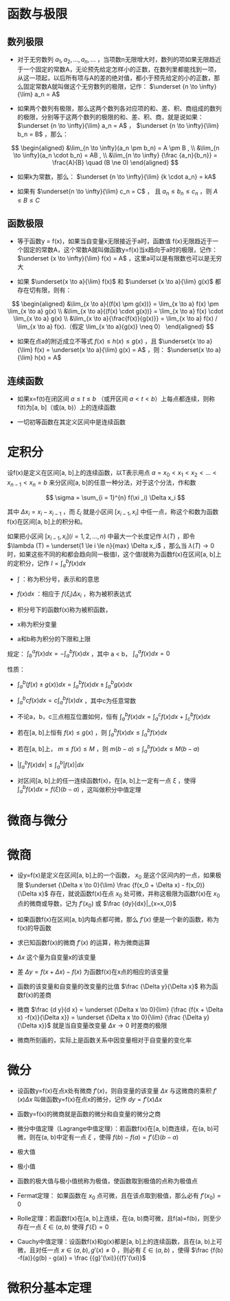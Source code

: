 # 函数与极限

## 数列极限

- 对于无穷数列 $a_1, a_2, ..., a_n, ...$ ，当项数n无限增大时，数列的项如果无限趋近于一个固定的常数A，无论预先给定怎样小的正数，在数列里都能找到一项，从这一项起，以后所有项与A的差的绝对值，都小于预先给定的小的正数，那么固定常数A就叫做这个无穷数列的极限，记作： $\underset {n \to \infty}{\lim} a_n = A$

- 如果两个数列有极限，那么这两个数列各对应项的和、差、积、商组成的数列的极限，分别等于这两个数列的极限的和、差、积、商，就是说如果： $\underset {n \to \infty}{\lim} a_n = A$ ， $\underset {n \to \infty}{\lim} b_n = B$ ，那么：

$$
\begin{aligned}
&\lim_{n \to \infty}(a_n \pm b_n) = A \pm B ,
\\
&\lim_{n \to \infty}(a_n \cdot b_n) = AB ,
\\
&\lim_{n \to \infty} {\frac {a_n}{b_n}} = \frac{A}{B} \quad (B \ne 0)
\end{aligned}
$$

- 如果k为常数，那么： $\underset {n \to \infty}{\lim} {k \cdot a_n} = kA$

- 如果有 $\underset{n \to \infty}{\lim} c_n = C$ ， 且 $a_n \le b_n \le c_n$ ，则 $A \le B \le C$

## 函数极限

- 等于函数y = f(x)，如果当自变量x无限接近于a时，函数值 f(x)无限趋近于一个固定的常数A，这个常数A就叫做函数y=f(x)当x趋向于a时的极限，记作： $\underset {x \to \infty}{\lim} f(x) = A$ ，这里a可以是有限数也可以是无穷大

- 如果 $\underset{x \to a}{\lim} f(x)$ 和 $\underset {x \to a}{\lim} g(x)$ 都存在切有限，则有：

$$
\begin{aligned}
&\lim_{x \to a}{(f(x) \pm g(x))} = \lim_{x \to a} f(x) \pm \lim_{x \to a} g(x)
\\
&\lim_{x \to a}{(f(x) \cdot g(x))} = \lim_{x \to a} f(x) \cdot \lim_{x \to a} g(x)
\\
&\lim_{x \to a}{\frac{f(x)}{g(x)}} = \lim_{x \to a} f(x) / \lim_{x \to a} f(x).（假定 \lim_{x \to a}{g(x)} \neq 0）
\end{aligned}
$$

- 如果在点a的附近成立不等式 $f(x) \le h(x) \le g(x)$ ，且 $\underset{x \to a}{\lim} f(x) = \underset{x \to a}{\lim} g(x) = A$ ，则： $\underset{x \to a}{\lim} h(x) = A$

## 连续函数

- 如果x=f(t)在闭区间 $a \le t \le b$ （或开区间 $a < t < b$）上每点都连续，则称f(t)为[a, b]（或(a, b)）上的连续函数

- 一切初等函数在其定义区间中是连续函数

# 定积分

设f(x)是定义在区间[a, b]上的连续函数，以T表示用点 $a = x_0 < x_1 < x_2 < ... < x_{n-1} < x_n = b$ 来分区间[a, b]的任意一种分法，对于这个分法，作和数 

$$
\sigma = \sum_{i = 1}^{n} f(\xi _i) \Delta x_i
$$

其中 $\Delta x_i = x_i - x_{i - 1}$ ，而 $\xi _i$ 就是小区间 $[x_{i - 1}, x_i]$ 中任一点，称这个和数为函数f(x)在区间[a, b]上的积分和。

如果把小区间 $[x_{i - 1}, x_i](i = 1, 2, ..., n)$ 中最大一个长度记作 $\lambda(T)$ ，即令 $\lambda (T) = \underset{1 \le i \le n}{max} \Delta x_i$ ，那么当 $\lambda (T) \to 0$ 时，如果这些不同的和都会趋向同一极值I，这个值I就称为函数f(x)在区间[a, b]上的定积分，记作 $I = \int_{a}^{b} f(x) dx$

- $\int$  ：称为积分号，表示和的意思

- $f(x)dx$ ：相应于 $f(\xi _i) \Delta x_i$ ，称为被积表达式

- 积分号下的函数f(x)称为被积函数，

- x称为积分变量

- a和b称为积分的下限和上限

规定： $\int_{b}^{a} f(x)dx = - \int_{a}^{b} f(x)dx$ ，其中 a < b， $\int_{a}^{a} f(x)dx = 0$

性质：

- $\int_{a}^{b} (f(x) \pm g(x))dx = \int_{a}^{b} f(x)dx \pm \int_{a}^{b} g(x)dx$

- $\int_{a}^{b} cf(x)dx = c \int_{a}^{b} f(x)dx$ ，其中c为任意常数

- 不论a，b，c三点相互位置如何，恒有 $\int_{a}^{b} f(x)dx = \int_{a}^{c}f(x)dx \ + \ \int_{c}^{b} f(x)dx$

- 若在[a, b]上恒有 $f(x) \le g(x)$ ，则 $\int_a^b f(x)dx \le \int_a^b f(x) dx$

- 若在[a, b]上， $m \le f(x) \le M$ ，则 $m(b-a) \le \int_a^b f(x)dx \le M(b-a)$

- $|\int_a^b f(x)dx| \le \int_a^b |f(x)|dx$

- 对区间[a, b]上的任一连续函数f(x)，在[a, b]上一定有一点 $\xi$ ，使得 $\int_a^b f(x)dx = f(\xi)(b-a)$ ，这叫做积分中值定理

# 微商与微分

# 微商

- 设y=f(x)是定义在区间[a, b]上的一个函数， $x_0$ 是这个区间内的一点，如果极限 $\underset {\Delta x \to 0}{\lim} \frac {f(x_0 + \Delta x) - f(x_0)} {\Delta x}$ 存在，就说函数f(x)在点 $x_0$ 处可微，并称这极限为函数f(x)在 $x_0$ 点的微商或导数，记为 ${f}' (x_0)$ 或 $\frac {dy}{dx}|_{x=x_0}$

- 如果函数f(x)在区间[a, b]内每点都可微，那么 ${f}' (x)$ 便是一个新的函数，称为f(x)的导函数

- 求已知函数f(x)的微商 ${f}' (x)$ 的运算，称为微商运算

- $\Delta x$ 这个量为自变量x的该变量

- 差 $\Delta y = f(x + \Delta x) - f(x)$ 为函数f(x)在x点的相应的该变量

- 函数的该变量和自变量的改变量的比值 $\frac {\Delta y}{\Delta x}$ 称为函数f(x)的差商

- 微商 $\frac {d y}{d x} = \underset {\Delta x \to 0}{lim} {\frac {f(x + \Delta x) -f(x)}{\Delta x}} = \underset {\Delta x \to 0}{\lim} {\frac {\Delta y}{\Delta x}}$  就是当自变量改变量 $\Delta x \to 0$ 时差商的极限

- 微商所刻画的，实际上是函数关系中因变量相对于自变量的变化率

# 微分

- 设函数y=f(x)在点x处有微商 ${f}' (x)$，则自变量的该变量 $\Delta x$ 与这微商的乘积 ${f}' (x) \Delta x$ 叫做函数y=f(x)在点x的微分，记作 $dy = {f}' (x) \Delta x$

- 函数y=f(x)的微商就是函数的微分和自变量的微分之商

- 微分中值定理（Lagrange中值定理）：若函数f(x)在[a, b]商连续，在(a, b)可微，则在(a, b)中定有一点 $\xi$ ，使得 $f(b) - f(a) = {f}' (\xi) (b - a)$

- 极大值

- 极小值

- 函数的极大值与极小值统称为极值，使函数取到极值的点称为极值点

- Fermat定理： 如果函数在 $x_0$ 点可微，且在该点取到极值，那么必有 ${f}' (x_0) = 0$

- Rolle定理：若函数f(x)在[a, b]上连续，在(a, b)商可微，且f(a)=f(b)，则至少存在一点 $\xi \in (a, b)$ 使得 ${f}'(\xi) = 0$

- Cauchy中值定理：设函数f(x)和g(x)都是[a, b]上的连续函数，且在(a, b)上可微，且对任一点 $x \in (a, b), {g}' (x) \ne 0$ ，则必有 $\xi \in (a, b)$ ，使得 $\frac {f(b) -f(a)}{g(b) - g(a)} = \frac {{g}'(\xi)}{{f}'(\xi)}$

# 微积分基本定理
